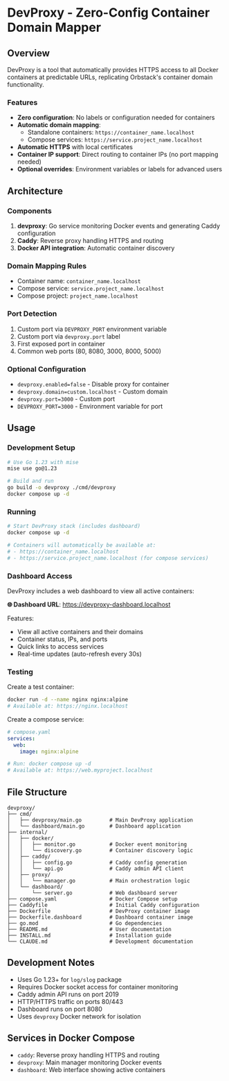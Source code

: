 # DevProxy - Zero-Config Container Domain Mapper

## Overview
DevProxy is a tool that automatically provides HTTPS access to all Docker containers at predictable URLs, replicating Orbstack's container domain functionality.

### Features
- **Zero configuration**: No labels or configuration needed for containers
- **Automatic domain mapping**:
  - Standalone containers: `https://container_name.localhost`
  - Compose services: `https://service.project_name.localhost`
- **Automatic HTTPS** with local certificates
- **Container IP support**: Direct routing to container IPs (no port mapping needed)
- **Optional overrides**: Environment variables or labels for advanced users

## Architecture

### Components
1. **devproxy**: Go service monitoring Docker events and generating Caddy configuration
2. **Caddy**: Reverse proxy handling HTTPS and routing
3. **Docker API integration**: Automatic container discovery

### Domain Mapping Rules
- Container name: `container_name.localhost`
- Compose service: `service.project_name.localhost`
- Compose project: `project_name.localhost`

### Port Detection
1. Custom port via `DEVPROXY_PORT` environment variable
2. Custom port via `devproxy.port` label
3. First exposed port in container
4. Common web ports (80, 8080, 3000, 8000, 5000)

### Optional Configuration
- `devproxy.enabled=false` - Disable proxy for container
- `devproxy.domain=custom.localhost` - Custom domain
- `devproxy.port=3000` - Custom port
- `DEVPROXY_PORT=3000` - Environment variable for port

## Usage

### Development Setup
```bash
# Use Go 1.23 with mise
mise use go@1.23

# Build and run
go build -o devproxy ./cmd/devproxy
docker compose up -d
```

### Running
```bash
# Start DevProxy stack (includes dashboard)
docker compose up -d

# Containers will automatically be available at:
# - https://container_name.localhost
# - https://service.project_name.localhost (for compose services)
```

### Dashboard Access
DevProxy includes a web dashboard to view all active containers:

**🌐 Dashboard URL**: https://devproxy-dashboard.localhost

Features:
- View all active containers and their domains
- Container status, IPs, and ports
- Quick links to access services
- Real-time updates (auto-refresh every 30s)

### Testing
Create a test container:
```bash
docker run -d --name nginx nginx:alpine
# Available at: https://nginx.localhost
```

Create a compose service:
```yaml
# compose.yaml
services:
  web:
    image: nginx:alpine

# Run: docker compose up -d
# Available at: https://web.myproject.localhost
```

## File Structure
```
devproxy/
├── cmd/
│   ├── devproxy/main.go         # Main DevProxy application
│   └── dashboard/main.go        # Dashboard application
├── internal/
│   ├── docker/
│   │   ├── monitor.go           # Docker event monitoring
│   │   └── discovery.go         # Container discovery logic
│   ├── caddy/
│   │   ├── config.go            # Caddy config generation
│   │   └── api.go               # Caddy admin API client
│   ├── proxy/
│   │   └── manager.go           # Main orchestration logic
│   └── dashboard/
│       └── server.go            # Web dashboard server
├── compose.yaml                 # Docker Compose setup
├── Caddyfile                    # Initial Caddy configuration
├── Dockerfile                   # DevProxy container image
├── Dockerfile.dashboard         # Dashboard container image
├── go.mod                       # Go dependencies
├── README.md                    # User documentation
├── INSTALL.md                   # Installation guide
└── CLAUDE.md                    # Development documentation
```

## Development Notes
- Uses Go 1.23+ for `log/slog` package
- Requires Docker socket access for container monitoring
- Caddy admin API runs on port 2019
- HTTP/HTTPS traffic on ports 80/443
- Dashboard runs on port 8080
- Uses `devproxy` Docker network for isolation

## Services in Docker Compose
- `caddy`: Reverse proxy handling HTTPS and routing
- `devproxy`: Main manager monitoring Docker events
- `dashboard`: Web interface showing active containers
